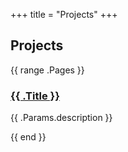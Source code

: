 +++
title = "Projects"
+++

## Projects

{{ range .Pages }}
<div>
    <h3><a href="{{ .RelPermalink }}">{{ .Title }}</a></h3>
    <p>{{ .Params.description }}</p>
</div>
{{ end }}
